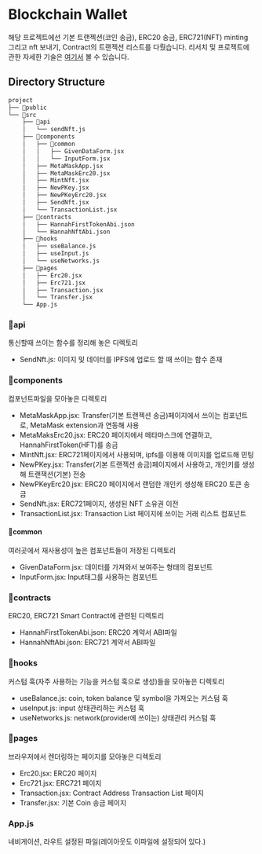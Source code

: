 # Blockchain Wallet
해당 프로젝트에선 기본 트랜젝션(코인 송금), ERC20 송금, ERC721(NFT) minting 그리고 nft 보내기, Contract의 트랜젝션 리스트를 다뤘습니다.
리서치 및 프로젝트에 관한 자세한 기술은 [여기서](https://velog.io/@seulgea/BC-Ethereum-Proj) 볼 수 있습니다.

## Directory Structure
```bash
project
├── 📁public
└── 📁src
    ├── 📁api
    │   └── sendNft.js
    ├── 📁components
    │   ├── 📁common
    │   │   ├── GivenDataForm.jsx
    │   │   └── InputForm.jsx
    │   ├── MetaMaskApp.jsx
    │   ├── MetaMaskErc20.jsx
    │   ├── MintNft.jsx
    │   ├── NewPKey.jsx
    │   ├── NewPKeyErc20.jsx
    │   ├── SendNft.jsx
    │   └── TransactionList.jsx
    ├── 📁contracts
    │   ├── HannahFirstTokenAbi.json
    │   └── HannahNftAbi.json
    ├── 📁hooks
    │   ├── useBalance.js
    │   ├── useInput.js
    │   └── useNetworks.js
    ├── 📁pages
    │   ├── Erc20.jsx
    │   ├── Erc721.jsx
    │   ├── Transaction.jsx
    │   └── Transfer.jsx
    └── App.js
```
### 📁api
통신할때 쓰이는 함수를 정리해 놓은 디렉토리
- SendNft.js: 이미지 및 데이터를 IPFS에 업로드 할 때 쓰이는 함수 존재

### 📁components
컴포넌트파일을 모아놓은 디렉토리
- MetaMaskApp.jsx: Transfer(기본 트랜젝션 송금)페이지에서 쓰이는 컴포넌트로, MetaMask extension과 연동해 사용
- MetaMaksErc20.jsx: ERC20 페이지에서 메타마스크에 연결하고, HannahFirstToken(HFT)를 송금
- MintNft.jsx: ERC721페이지에서 사용되며, ipfs를 이용해 이미지를 업로드해 민팅
- NewPKey.jsx: Transfer(기본 트랜젝션 송금)페이지에서 사용하고, 개인키를 생성해 트랜잭션(기본) 전송
- NewPKeyErc20.jsx: ERC20 페이지에서 랜덤한 개인키 생성해 ERC20 토큰 송금
- SendNft.jsx: ERC721페이지, 생성된 NFT 소유권 이전
- TransactionList.jsx: Transaction List 페이지에 쓰이는 거래 리스트 컴포넌트
#### 📁common
여러곳에서 재사용성이 높은 컴포넌트들이 저장된 디렉토리
- GivenDataForm.jsx: 데이터를 가져와서 보여주는 형태의 컴포넌트
- InputForm.jsx: Input태그를 사용하는 컴포넌트

### 📁contracts
ERC20, ERC721 Smart Contract에 관련된 디렉토리
- HannahFirstTokenAbi.json: ERC20 계약서 ABI파일
- HannahNftAbi.json: ERC721 계약서 ABI파일

### 📁hooks
커스텀 훅(자주 사용하는 기능을 커스텀 훅으로 생성)들을 모아놓은 디렉토리
- useBalance.js: coin, token balance 및 symbol을 가져오는 커스텀 훅
- useInput.js: input 상태관리하는 커스텀 훅
- useNetworks.js: network(provider에 쓰이는) 상태관리 커스텀 훅

### 📁pages
브라우저에서 렌더링하는 페이지를 모아놓은 디렉토리
- Erc20.jsx: ERC20 페이지
- Erc721.jsx: ERC721 페이지
- Transaction.jsx: Contract Address Transaction List 페이지
- Transfer.jsx: 기본 Coin 송금 페이지

### App.js
네비게이션, 라우트 설정된 파일(레이아웃도 이파일에 설정되어 있다.)
